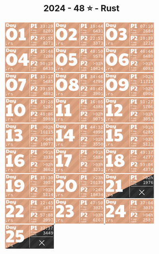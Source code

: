 <!-- AOC TILES BEGIN -->
<h1 align="center">
  2024 - 48 ⭐ - Rust
</h1>
<a href="src/day1.rs">
  <img src=".aoc_tiles/tiles/2024/01.png" width="161px">
</a>
<a href="src/day2.rs">
  <img src=".aoc_tiles/tiles/2024/02.png" width="161px">
</a>
<a href="src/day3.rs">
  <img src=".aoc_tiles/tiles/2024/03.png" width="161px">
</a>
<a href="src/day4.rs">
  <img src=".aoc_tiles/tiles/2024/04.png" width="161px">
</a>
<a href="src/day5.rs">
  <img src=".aoc_tiles/tiles/2024/05.png" width="161px">
</a>
<a href="src/day6.rs">
  <img src=".aoc_tiles/tiles/2024/06.png" width="161px">
</a>
<a href="src/day7.rs">
  <img src=".aoc_tiles/tiles/2024/07.png" width="161px">
</a>
<a href="src/day8.rs">
  <img src=".aoc_tiles/tiles/2024/08.png" width="161px">
</a>
<a href="src/day9.rs">
  <img src=".aoc_tiles/tiles/2024/09.png" width="161px">
</a>
<a href="src/day10.rs">
  <img src=".aoc_tiles/tiles/2024/10.png" width="161px">
</a>
<a href="src/day11.rs">
  <img src=".aoc_tiles/tiles/2024/11.png" width="161px">
</a>
<a href="src/day12.rs">
  <img src=".aoc_tiles/tiles/2024/12.png" width="161px">
</a>
<a href="src/day13.rs">
  <img src=".aoc_tiles/tiles/2024/13.png" width="161px">
</a>
<a href="src/day14.rs">
  <img src=".aoc_tiles/tiles/2024/14.png" width="161px">
</a>
<a href="src/day15.rs">
  <img src=".aoc_tiles/tiles/2024/15.png" width="161px">
</a>
<a href="src/day16.rs">
  <img src=".aoc_tiles/tiles/2024/16.png" width="161px">
</a>
<a href="src/day17.rs">
  <img src=".aoc_tiles/tiles/2024/17.png" width="161px">
</a>
<a href="src/day18.rs">
  <img src=".aoc_tiles/tiles/2024/18.png" width="161px">
</a>
<a href="src/day19.rs">
  <img src=".aoc_tiles/tiles/2024/19.png" width="161px">
</a>
<a href="src/day20.rs">
  <img src=".aoc_tiles/tiles/2024/20.png" width="161px">
</a>
<a href="src/day21.rs">
  <img src=".aoc_tiles/tiles/2024/21.png" width="161px">
</a>
<a href="src/day22.rs">
  <img src=".aoc_tiles/tiles/2024/22.png" width="161px">
</a>
<a href="src/day23.rs">
  <img src=".aoc_tiles/tiles/2024/23.png" width="161px">
</a>
<a href="src/day24.rs">
  <img src=".aoc_tiles/tiles/2024/24.png" width="161px">
</a>
<a href="src/day25.rs">
  <img src=".aoc_tiles/tiles/2024/25.png" width="161px">
</a>
<!-- AOC TILES END -->
